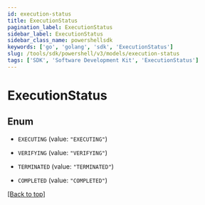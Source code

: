 ```yaml
---
id: execution-status
title: ExecutionStatus
pagination_label: ExecutionStatus
sidebar_label: ExecutionStatus
sidebar_class_name: powershellsdk
keywords: ['go', 'golang', 'sdk', 'ExecutionStatus'] 
slug: /tools/sdk/powershell/v3/models/execution-status
tags: ['SDK', 'Software Development Kit', 'ExecutionStatus']
---
```



# ExecutionStatus

## Enum


* `EXECUTING` (value: `"EXECUTING"`)

* `VERIFYING` (value: `"VERIFYING"`)

* `TERMINATED` (value: `"TERMINATED"`)

* `COMPLETED` (value: `"COMPLETED"`)


[[Back to top]](#) 


